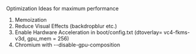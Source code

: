 Optimization Ideas for maximum performance

1. Memoization
2. Reduce Visual Effects (backdropblur etc.)
3. Enable Hardware Acceleration in boot/config.txt (dtoverlay= vc4-fkms-v3d, gpu_mem = 256)
4. Chromium with --disable-gpu-composition
